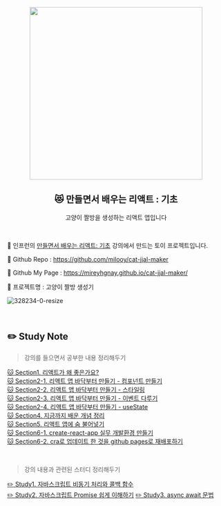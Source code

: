 <div align="center">
  <img width="400px;" src="https://user-images.githubusercontent.com/3839771/149098759-6a7b4a16-5c7f-431e-8fb5-cc750fd527a2.jpeg"/>
</div>
<h2 align="center">😻 만들면서 배우는 리액트 : 기초</h2>
<p align="center">고양이 짤방을 생성하는 리액트 앱입니다</p>

<br>

📌 인프런의 [만들면서 배우는 리액트: 기초](https://www.inflearn.com/course/%EB%A7%8C%EB%93%A4%EB%A9%B4%EC%84%9C-%EB%B0%B0%EC%9A%B0%EB%8A%94-%EB%A6%AC%EC%95%A1%ED%8A%B8-%EA%B8%B0%EC%B4%88) 강의에서 만드는 토이 프로젝트입니다.

📌 Github Repo : https://github.com/milooy/cat-jjal-maker

🔗 Github My Page : https://mireyhgnay.github.io/cat-jjal-maker/

📌 프로젝트명 : 고양이 짤방 생성기

![328234-0-resize](https://user-images.githubusercontent.com/3839771/149098995-0b89419a-58fb-494a-ade3-27aae5342553.gif)

<br>

## ✏️ Study Note

> 강의를 들으면서 공부한 내용 정리해두기

[🐱 Section1. 리액트가 왜 좋은가요?](https://github.com/mireyhgnay/cat-jjal-maker/blob/main/study-note/Section1.%20%EB%A6%AC%EC%95%A1%ED%8A%B8%EA%B0%80%20%EC%99%9C%20%EC%A2%8B%EC%9D%80%EA%B0%80%EC%9A%94%3F.md)  
[🐱 Section2-1. 리액트 앱 바닥부터 만들기 - 컴포넌트 만들기](https://github.com/mireyhgnay/cat-jjal-maker/blob/main/study-note/Section2-1.%20%EB%A6%AC%EC%95%A1%ED%8A%B8%20%EC%95%B1%20%EB%B0%94%EB%8B%A5%EB%B6%80%ED%84%B0%20%EB%A7%8C%EB%93%A4%EA%B8%B0%20-%20%EC%BB%B4%ED%8F%AC%EB%84%8C%ED%8A%B8%20%EB%A7%8C%EB%93%A4%EA%B8%B0.md)  
[🐱 Section2-2. 리액트 앱 바닥부터 만들기 - 스타일링](https://github.com/mireyhgnay/cat-jjal-maker/blob/main/study-note/Section2-2.%20%EB%A6%AC%EC%95%A1%ED%8A%B8%20%EC%95%B1%20%EB%B0%94%EB%8B%A5%EB%B6%80%ED%84%B0%20%EB%A7%8C%EB%93%A4%EA%B8%B0%20-%20%EC%8A%A4%ED%83%80%EC%9D%BC%EB%A7%81.md)  
[🐱 Section2-3. 리액트 앱 바닥부터 만들기 - 이벤트 다루기](https://github.com/mireyhgnay/cat-jjal-maker/blob/main/study-note/Section2-3.%20%EB%A6%AC%EC%95%A1%ED%8A%B8%20%EC%95%B1%20%EB%B0%94%EB%8B%A5%EB%B6%80%ED%84%B0%20%EB%A7%8C%EB%93%A4%EA%B8%B0%20-%20%EC%9D%B4%EB%B2%A4%ED%8A%B8%20%EB%8B%A4%EB%A3%A8%EA%B8%B0.md)  
[🐱 Section2-4. 리액트 앱 바닥부터 만들기 - useState](https://github.com/mireyhgnay/cat-jjal-maker/blob/main/study-note/Section3-4.%20%EB%A6%AC%EC%95%A1%ED%8A%B8%20%EC%95%B1%20%EB%B0%94%EB%8B%A5%EB%B6%80%ED%84%B0%20%EB%A7%8C%EB%93%A4%EA%B8%B0%20-%20useState.md)  
[🐱 Section4. 지금까지 배운 개념 정리](https://github.com/mireyhgnay/cat-jjal-maker/blob/main/study-note/Section4.%20%EC%A7%80%EA%B8%88%EA%B9%8C%EC%A7%80%20%EB%B0%B0%EC%9A%B4%20%EA%B0%9C%EB%85%90%20%EC%A0%95%EB%A6%AC.md)  
[🐱 Section5. 리액트 앱에 숨 불어넣기](https://github.com/mireyhgnay/cat-jjal-maker/blob/main/study-note/Section5.%20%EB%A6%AC%EC%95%A1%ED%8A%B8%20%EC%95%B1%EC%97%90%20%EC%88%A8%20%EB%B6%88%EC%96%B4%EB%84%A3%EA%B8%B0.md)  
[🐱 Section6-1. create-react-app 실무 개발환경 만들기](https://github.com/mireyhgnay/cat-jjal-maker/blob/main/study-note/Section6-1.%20create-react-app%20%EC%8B%A4%EB%AC%B4%20%EA%B0%9C%EB%B0%9C%ED%99%98%EA%B2%BD%20%EB%A7%8C%EB%93%A4%EA%B8%B0.md)  
[🐱 Section6-2. cra로 업데이트 한 것을 github pages로 재배포하기](https://github.com/mireyhgnay/cat-jjal-maker/blob/main/study-note/Section6-2.%20cra%20%EB%A1%9C%20%EC%97%85%EB%8D%B0%EC%9D%B4%ED%8A%B8%20%ED%95%9C%20%EA%B2%83%EC%9D%84%20github%20pages%EB%A1%9C%20%EC%9E%AC%EB%B0%B0%ED%8F%AC%ED%95%98%EA%B8%B0.md)

<br>

> 강의 내용과 관련된 스터디 정리해두기

[✏️ Study1. 자바스크립트 비동기 처리와 콜백 함수](https://github.com/mireyhgnay/cat-jjal-maker/blob/main/study-note/Study1.%20%EC%9E%90%EB%B0%94%EC%8A%A4%ED%81%AC%EB%A6%BD%ED%8A%B8%20%EB%B9%84%EB%8F%99%EA%B8%B0%20%EC%B2%98%EB%A6%AC%EC%99%80%20%EC%BD%9C%EB%B0%B1%20%ED%95%A8%EC%88%98.md)  
[✏️ Study2. 자바스크립트 Promise 쉽게 이해하기](https://github.com/mireyhgnay/cat-jjal-maker/blob/main/study-note/Study2.%20%EC%9E%90%EB%B0%94%EC%8A%A4%ED%81%AC%EB%A6%BD%ED%8A%B8%20Promise%20%EC%89%BD%EA%B2%8C%20%EC%9D%B4%ED%95%B4%ED%95%98%EA%B8%B0.md)
[✏️ Study3. async await 문법](https://github.com/mireyhgnay/cat-jjal-maker/blob/main/study-note/Study3.%20async%20await%20%EB%AC%B8%EB%B2%95.md)
